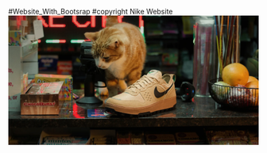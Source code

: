 #Website_With_Bootsrap
#copyright Nike Website
![image alt](https://github.com/maxxza212/Website_With_Bootsrap/blob/8b602643c3bde0df474e1f2f0283b33a2aa4e3d7/Screenshot%202024-11-06%20174346.png)
